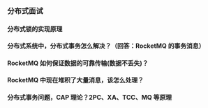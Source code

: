 ### 分布式面试
   
#### 分布式锁的实现原理

#### 分布式系统中，分布式事务怎么解决？（回答：RocketMQ 的事务消息）

#### RocketMQ 如何保证数据的可靠传输(数据不丢失)？

#### RocketMQ 中现在堆积了大量消息，该怎么处理？

#### 分布式事务问题，CAP 理论？2PC、XA、TCC、MQ 等原理

